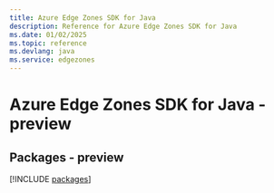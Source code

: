 ```yaml
---
title: Azure Edge Zones SDK for Java
description: Reference for Azure Edge Zones SDK for Java
ms.date: 01/02/2025
ms.topic: reference
ms.devlang: java
ms.service: edgezones
---
```

# Azure Edge Zones SDK for Java - preview
## Packages - preview
[!INCLUDE [packages](edge-zones-index.md)]
